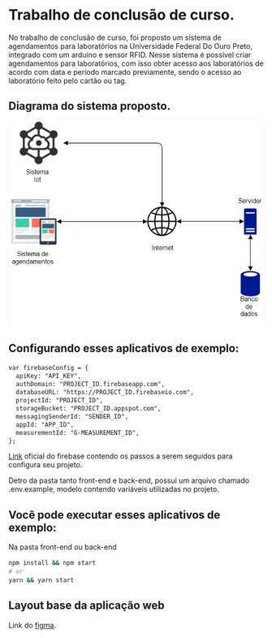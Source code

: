 # Trabalho de conclusão de curso.
No trabalho de conclusão de curso, foi proposto um sistema de agendamentos para laboratórios na Universidade Federal Do Ouro Preto, integrado com um arduino e sensor RFID. Nesse sistema é possível criar agendamentos para laboratórios, com isso obter acesso aos laboratórios de acordo com data e período marcado previamente, sendo o acesso ao laboratório feito pelo cartão ou tag.

## Diagrama do sistema proposto.
<img alt='GitHub language count' src='./backend/.github/diagrama_sistema.png'>

## Configurando esses aplicativos de exemplo: 
```tsx
var firebaseConfig = {
  apiKey: "API_KEY",
  authDomain: "PROJECT_ID.firebaseapp.com",
  databaseURL: "https://PROJECT_ID.firebaseio.com",
  projectId: "PROJECT_ID",
  storageBucket: "PROJECT_ID.appspot.com",
  messagingSenderId: "SENDER_ID",
  appId: "APP_ID",
  measurementId: "G-MEASUREMENT_ID",
};
```
[Link](https://firebase.google.com/docs/web/setup#default-hosting-site) oficial do firebase contendo os passos a serem seguidos para configura seu projeto.

Detro da pasta tanto front-end e back-end, possui um arquivo chamado .env.example, modelo contendo variáveis utilizadas no projeto.



## Você pode executar esses aplicativos de exemplo: 
 Na pasta front-end ou back-end
```bash
npm install && npm start
# or
yarn && yarn start
```

## Layout base da aplicação web
Link do [figma](https://www.figma.com/file/dXeV9pfWaGDbJZrJC4ctyw/TCC-2?node-id=0%3A1).
